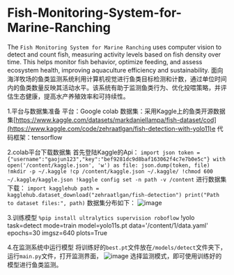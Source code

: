 # Fish-Monitoring-System-for-Marine-Ranching
The `Fish Monitoring System for Marine Ranching` uses computer vision to detect and count fish, measuring activity levels based on fish density over time. This helps monitor fish behavior, optimize feeding, and assess ecosystem health, improving aquaculture efficiency and sustainability.
面向海洋牧场的鱼类监测系统利用计算机视觉进行鱼类目标检测和计数，通过单位时间内的鱼类数量反映其活动水平。该系统有助于监测鱼类行为、优化投喂策略，并评估生态健康，提高水产养殖效率和可持续性。

1.平台与数据集准备
平台：Google colab
数据集：采用Kaggle上的鱼类开源数据集[https://www.kaggle.com/datasets/markdaniellampa/fish-dataset/cod](https://www.kaggle.com/code/zehraatlgan/fish-detection-with-yolo11)e
代码框架：tensorflow

2.colab平台下载数据集
首先登陆Kaggle的Api：
`import json
token = {"username":"gaojun123","key":"bef9281dc9d8baf163062f4c7e7b0e5c"}
with open('/content/kaggle.json', 'w') as file:
  json.dump(token, file)
!mkdir -p ~/.kaggle
!cp /content/kaggle.json ~/.kaggle/
!chmod 600 ~/.kaggle/kaggle.json
!kaggle config set -n path -v /content`
进行数据集下载：
`import kagglehub
path = kagglehub.dataset_download("zehraatlgan/fish-detection")
print("Path to dataset files:", path)`
数据集分布如下：
![image](https://github.com/user-attachments/assets/1b3e5892-93a3-4c85-8f2f-b4f3b48973b6)

3.训练模型
`%pip install ultralytics supervision roboflow`
!yolo task=detect mode=train model=yolo11s.pt data='/content/1/data.yaml' epochs=30 imgsz=640 plots=True

4.在监测系统中运行模型
将训练好的`best.pt`文件放在`/models/detect`文件夹下，运行`main.py`文件，打开监测界面，
![image](https://github.com/user-attachments/assets/a4fe9c13-e7d4-4510-b73e-b27a25e3d2ba)
选择监测模式，即可使用训练好的模型进行鱼类监测。
